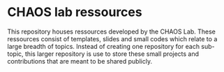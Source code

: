 # CHAOS lab ressources

This repository houses ressources developed by the CHAOS Lab. These ressources consist of templates, slides and small codes which relate to a large breadth of topics. Instead of creating one repository for each sub-topic, this larger repository is use to store these small projects and contributions that are meant to be shared publicly.
